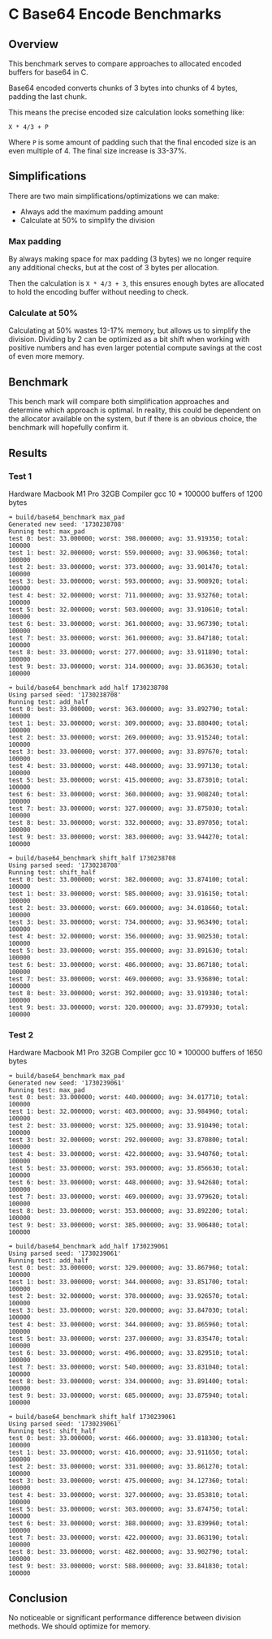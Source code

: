 # C Base64 Encode Benchmarks

## Overview

This benchmark serves to compare approaches to allocated encoded buffers for
base64 in C.

Base64 encoded converts chunks of 3 bytes into chunks of 4 bytes, padding the
last chunk.

This means the precise encoded size calculation looks something like:

`X * 4/3 + P`

Where `P` is some amount of padding such that the final encoded size is an even
multiple of 4. The final size increase is 33-37%.

## Simplifications

There are two main simplifications/optimizations we can make:

- Always add the maximum padding amount
- Calculate at 50% to simplify the division

### Max padding

By always making space for max padding (3 bytes) we no longer require any
additional checks, but at the cost of 3 bytes per allocation.

Then the calculation is `X * 4/3 + 3`, this ensures enough bytes are allocated
to hold the encoding buffer without needing to check.

### Calculate at 50%

Calculating at 50% wastes 13-17% memory, but allows us to simplify the division.
Dividing by 2 can be optimized as a bit shift when working with positive numbers
and has even larger potential compute savings at the cost of even more memory.

## Benchmark

This bench mark will compare both simplification approaches and determine which
approach is optimal. In reality, this could be dependent on the allocator
available on the system, but if there is an obvious choice, the benchmark will
hopefully confirm it.

## Results

### Test 1

Hardware Macbook M1 Pro 32GB
Compiler gcc
10 * 100000 buffers of 1200 bytes
```
➜ build/base64_benchmark max_pad
Generated new seed: '1730238708'
Running test: max_pad
test 0: best: 33.000000; worst: 398.000000; avg: 33.919350; total: 100000
test 1: best: 32.000000; worst: 559.000000; avg: 33.906360; total: 100000
test 2: best: 33.000000; worst: 373.000000; avg: 33.901470; total: 100000
test 3: best: 33.000000; worst: 593.000000; avg: 33.908920; total: 100000
test 4: best: 32.000000; worst: 711.000000; avg: 33.932760; total: 100000
test 5: best: 32.000000; worst: 503.000000; avg: 33.910610; total: 100000
test 6: best: 33.000000; worst: 361.000000; avg: 33.967390; total: 100000
test 7: best: 33.000000; worst: 361.000000; avg: 33.847180; total: 100000
test 8: best: 33.000000; worst: 277.000000; avg: 33.911890; total: 100000
test 9: best: 33.000000; worst: 314.000000; avg: 33.863630; total: 100000
```

```
➜ build/base64_benchmark add_half 1730238708
Using parsed seed: '1730238708'
Running test: add_half
test 0: best: 33.000000; worst: 363.000000; avg: 33.892790; total: 100000
test 1: best: 33.000000; worst: 309.000000; avg: 33.880400; total: 100000
test 2: best: 33.000000; worst: 269.000000; avg: 33.915240; total: 100000
test 3: best: 33.000000; worst: 377.000000; avg: 33.897670; total: 100000
test 4: best: 33.000000; worst: 448.000000; avg: 33.997130; total: 100000
test 5: best: 33.000000; worst: 415.000000; avg: 33.873010; total: 100000
test 6: best: 33.000000; worst: 360.000000; avg: 33.908240; total: 100000
test 7: best: 33.000000; worst: 327.000000; avg: 33.875030; total: 100000
test 8: best: 33.000000; worst: 332.000000; avg: 33.897050; total: 100000
test 9: best: 33.000000; worst: 383.000000; avg: 33.944270; total: 100000
```

```
➜ build/base64_benchmark shift_half 1730238708
Using parsed seed: '1730238708'
Running test: shift_half
test 0: best: 33.000000; worst: 382.000000; avg: 33.874100; total: 100000
test 1: best: 33.000000; worst: 585.000000; avg: 33.916150; total: 100000
test 2: best: 33.000000; worst: 669.000000; avg: 34.018660; total: 100000
test 3: best: 33.000000; worst: 734.000000; avg: 33.963490; total: 100000
test 4: best: 32.000000; worst: 356.000000; avg: 33.902530; total: 100000
test 5: best: 33.000000; worst: 355.000000; avg: 33.891630; total: 100000
test 6: best: 33.000000; worst: 486.000000; avg: 33.867180; total: 100000
test 7: best: 33.000000; worst: 469.000000; avg: 33.936890; total: 100000
test 8: best: 33.000000; worst: 392.000000; avg: 33.919380; total: 100000
test 9: best: 33.000000; worst: 320.000000; avg: 33.879930; total: 100000
```

### Test 2

Hardware Macbook M1 Pro 32GB
Compiler gcc
10 * 100000 buffers of 1650 bytes

```
➜ build/base64_benchmark max_pad              
Generated new seed: '1730239061'
Running test: max_pad
test 0: best: 33.000000; worst: 440.000000; avg: 34.017710; total: 100000
test 1: best: 32.000000; worst: 403.000000; avg: 33.984960; total: 100000
test 2: best: 33.000000; worst: 325.000000; avg: 33.910490; total: 100000
test 3: best: 32.000000; worst: 292.000000; avg: 33.870800; total: 100000
test 4: best: 33.000000; worst: 422.000000; avg: 33.940760; total: 100000
test 5: best: 33.000000; worst: 393.000000; avg: 33.856630; total: 100000
test 6: best: 33.000000; worst: 448.000000; avg: 33.942680; total: 100000
test 7: best: 33.000000; worst: 469.000000; avg: 33.979620; total: 100000
test 8: best: 33.000000; worst: 353.000000; avg: 33.892200; total: 100000
test 9: best: 33.000000; worst: 385.000000; avg: 33.906480; total: 100000
```

```
➜ build/base64_benchmark add_half 1730239061
Using parsed seed: '1730239061'
Running test: add_half
test 0: best: 33.000000; worst: 329.000000; avg: 33.867960; total: 100000
test 1: best: 33.000000; worst: 344.000000; avg: 33.851700; total: 100000
test 2: best: 32.000000; worst: 378.000000; avg: 33.926570; total: 100000
test 3: best: 33.000000; worst: 320.000000; avg: 33.847030; total: 100000
test 4: best: 33.000000; worst: 344.000000; avg: 33.865960; total: 100000
test 5: best: 33.000000; worst: 237.000000; avg: 33.835470; total: 100000
test 6: best: 33.000000; worst: 496.000000; avg: 33.829510; total: 100000
test 7: best: 33.000000; worst: 540.000000; avg: 33.831040; total: 100000
test 8: best: 33.000000; worst: 334.000000; avg: 33.891400; total: 100000
test 9: best: 33.000000; worst: 685.000000; avg: 33.875940; total: 100000
```

```
➜ build/base64_benchmark shift_half 1730239061
Using parsed seed: '1730239061'
Running test: shift_half
test 0: best: 33.000000; worst: 466.000000; avg: 33.818300; total: 100000
test 1: best: 33.000000; worst: 416.000000; avg: 33.911650; total: 100000
test 2: best: 33.000000; worst: 331.000000; avg: 33.861270; total: 100000
test 3: best: 33.000000; worst: 475.000000; avg: 34.127360; total: 100000
test 4: best: 33.000000; worst: 327.000000; avg: 33.853810; total: 100000
test 5: best: 33.000000; worst: 303.000000; avg: 33.874750; total: 100000
test 6: best: 33.000000; worst: 388.000000; avg: 33.839960; total: 100000
test 7: best: 33.000000; worst: 422.000000; avg: 33.863190; total: 100000
test 8: best: 33.000000; worst: 482.000000; avg: 33.902790; total: 100000
test 9: best: 33.000000; worst: 588.000000; avg: 33.841830; total: 100000
```
## Conclusion

No noticeable or significant performance difference between division methods.
We should optimize for memory.

